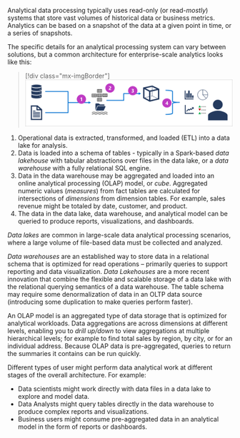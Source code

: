 Analytical data processing typically uses read-only (or read-*mostly*) systems that store vast volumes of historical data or business metrics. 
Analytics can be based on a snapshot of the data at a given point in time, or a series of snapshots.

The specific details for an analytical processing system can vary between solutions, but a common architecture for enterprise-scale analytics looks like this:

> [!div class="mx-imgBorder"]
> ![Diagram showing an analytical database architecture with the numbered elements described below.](../media/analytical-processing.png)

1. Operational data is extracted, transformed, and loaded (ETL) into a data lake for analysis.
2. Data is loaded into a schema of tables - typically in a Spark-based *data lakehouse* with tabular abstractions over files in the data lake, or a *data warehouse* with a fully relational SQL engine.
3. Data in the data warehouse may be aggregated and loaded into an online analytical processing (OLAP) model, or *cube*. Aggregated numeric values (*measures*) from fact tables are calculated for intersections of *dimensions* from dimension tables. For example, sales revenue might be totaled by date, customer, and product.
4. The data in the data lake, data warehouse, and analytical model can be queried to produce reports, visualizations, and dashboards.

*Data lakes* are common in large-scale data analytical processing scenarios, where a large volume of file-based data must be collected and analyzed.

*Data warehouses* are an established way to store data in a relational schema that is optimized for read operations – primarily queries to support reporting and data visualization. *Data Lakehouses* are a more recent innovation that combine the flexible and scalable storage of a data lake with the relational querying semantics of a data warehouse. The table schema may require some denormalization of data in an OLTP data source (introducing some duplication to make queries perform faster).

An OLAP model is an aggregated type of data storage that is optimized for analytical workloads. Data aggregations are across dimensions at different levels, enabling you to *drill up/down* to view aggregations at multiple hierarchical levels; for example to find total sales by region, by city, or for an individual address. Because OLAP data is pre-aggregated, queries to return the summaries it contains can be run quickly.

Different types of user might perform data analytical work at different stages of the overall architecture. For example:
- Data scientists might work directly with data files in a data lake to explore and model data.
- Data Analysts might query tables directly in the data warehouse to produce complex reports and visualizations.
- Business users might consume pre-aggregated data in an analytical model in the form of reports or dashboards.
